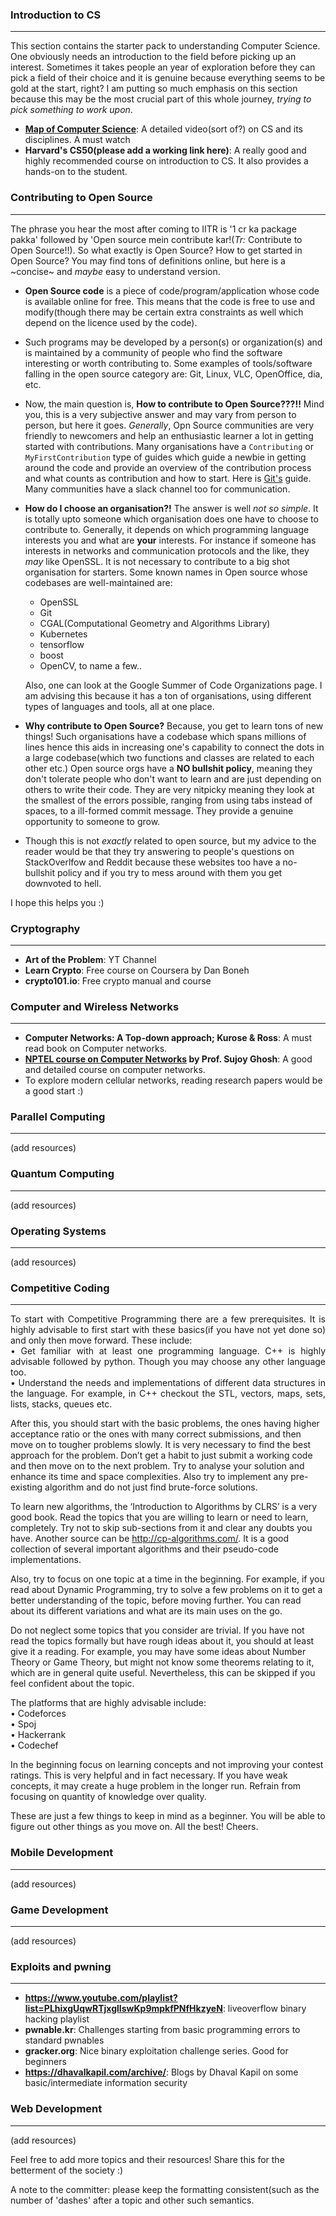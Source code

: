 ### Introduction to CS
-------------------------------
This section contains the starter pack to understanding Computer Science.
One obviously needs an introduction to the field before picking up an interest.
Sometimes it takes people an year of exploration before they can pick a field of
their choice and it is genuine because everything seems to be gold at the start,
right? I am putting so much emphasis on this section because this may be the most
crucial part of this whole journey, _trying to pick something to work upon_.

- **[Map of Computer Science](https://youtu.be/SzJ46YA_RaA)**: A detailed video(sort of?) on CS and its disciplines. A must watch
- **Harvard's CS50(please add a working link here)**: A really good and highly recommended course on introduction to CS. It      also provides a hands-on to the student.


### Contributing to Open Source
-------------------------------
The phrase you hear the most after coming to IITR is '1 cr ka package pakka' followed by 'Open source mein contribute kar!(*Tr:* Contribute to Open Source!!). So what exactly is  Open Source? How to get started in Open Source? You may find tons of definitions online, but here is a ~concise~ and _maybe_ easy to understand version.

  - **Open Source code** is a piece of code/program/application whose code is available online for free. This means that the code  is free to use and modify(though there may be certain extra constraints as well which depend on the licence used by the code).

  - Such programs may be developed by a person(s) or organization(s) and is maintained by a community of people who find the software interesting or worth contributing to. Some examples of tools/software falling in the open source category are: Git, Linux, VLC, OpenOffice, dia, etc.
  
  - Now, the main question is, **How to contribute to Open Source???!!** Mind you, this is a very subjective answer and may vary from person to person, but here it goes. _Generally_, Opn Source communities are very friendly to newcomers and help an enthusiastic learner a lot in getting started with contributions. Many organisations have a `Contributing` or `MyFirstContribution` type of guides which guide a newbie in getting around the code and provide an overview of the contribution process and what counts as contribution and how to start. Here is [Git's](https://github.com/git/git/blob/master/Documentation/MyFirstContribution.txt) guide. Many communities have a slack channel too for communication.
  
  - **How do I choose an organisation?!** The answer is well _not so simple_. It is totally upto someone which organisation does one have to choose to contribute to. Generally, it depends on which programming language interests you and what are **your** interests. For instance if someone has interests in networks and communication protocols and the like, they _may_ like OpenSSL. It is not necessary to contribute to a big shot organisation for starters. Some known names in Open source whose codebases are well-maintained are:
    - OpenSSL
    - Git
    - CGAL(Computational Geometry and Algorithms Library)
    - Kubernetes
    - tensorflow
    - boost
    - OpenCV, to name a few..
   
    Also, one can look at the Google Summer of Code Organizations page. I am advising this because it has a ton of  organisations, using different types of languages and tools, all at one place.
    
  
  - **Why contribute to Open Source?** Because, you get to learn tons of new things! Such organisations have a codebase which spans millions of lines hence this aids in increasing one's capability to connect the dots in a large codebase(which two functions and classes are related to each other etc.) Open source orgs have a **NO bullshit policy**, meaning they don't tolerate people who don't want to learn and are just depending on others to write their code. They are very nitpicky meaning they look at the smallest of the errors possible, ranging from using tabs instead of spaces, to a ill-formed commit message. They provide a genuine opportunity to someone to grow.
  
  - Though this is not _exactly_ related to open source, but my advice to the reader would be that they try answering to people's questions on StackOverlfow and Reddit because these websites too have a no-bullshit policy and if you try to mess around with them you get downvoted to hell.
  
 I hope this helps you :)


### Cryptography
-------------------------------
- **Art of the Problem**: YT Channel
- **Learn Crypto**: Free course on Coursera by Dan Boneh
- **crypto101.io**: Free crypto manual and course


### Computer and Wireless Networks
-------------------------------
- **Computer Networks: A Top-down approach; Kurose & Ross**: A must read book on Computer networks.
- **[NPTEL course on Computer Networks](https://nptel.ac.in/courses/106105081/#) by Prof. Sujoy Ghosh**: A good and detailed course on computer networks.
- To explore modern cellular networks, reading research papers would be a good start :)


### Parallel Computing
-------------------------------
(add resources)


### Quantum Computing
-------------------------------
(add resources)


### Operating Systems
-------------------------------
(add resources)


### Competitive Coding
-------------------------------
<p align="justify">
To start with Competitive Programming there are a few prerequisites. It is highly advisable to first start with these basics(if you have not yet done so) and only then move forward. These include:</br>
•	Get familiar with at least one programming language. C++ is highly advisable followed by python. Though you may choose any other language too.</br>
•	Understand the needs and implementations of different data structures in the language. For example, in C++ checkout the STL, vectors, maps, sets, lists, stacks, queues etc.</br>

After this, you should start with the basic problems, the ones having higher acceptance ratio or the ones with many correct submissions, and then move on to tougher problems slowly. It is very necessary to find the best approach for the problem. Don’t get a habit to just submit a working code and then move on to the next problem. Try to analyse your solution and enhance its time and space complexities. Also try to implement any pre-existing algorithm and do not just find brute-force solutions.

To learn new algorithms, the ‘Introduction to Algorithms by CLRS’ is a very good book. Read the topics that you are willing to learn or need to learn, completely. Try not to skip sub-sections from it and clear any doubts you have. Another source can be http://cp-algorithms.com/. It is a good collection of several important algorithms and their pseudo-code implementations.

Also, try to focus on one topic at a time in the beginning. For example, if you read about Dynamic Programming, try to solve a few problems on it to get a better understanding of the topic, before moving further. You can read about its different variations and what are its main uses on the go.

Do not neglect some topics that you consider are trivial. If you have not read the topics formally but have rough ideas about it, you should at least give it a reading. For example, you may have some ideas about Number Theory or Game Theory, but might not know some theorems relating to it, which are in general quite useful. Nevertheless, this can be skipped if you feel confident about the topic.

The platforms that are highly advisable include:   
•	Codeforces   
•	Spoj   
•	Hackerrank   
•	Codechef   

In the beginning focus on learning concepts and not improving your contest ratings. This is very helpful and in fact necessary. If you have weak concepts, it may create a huge problem in the longer run. Refrain from focusing on quantity of knowledge over quality.

These are just a few things to keep in mind as a beginner. You will be able to figure out other things as you move on. All the best! Cheers.

 </p>


### Mobile Development
-------------------------------
(add resources)


### Game Development
-------------------------------
(add resources)


### Exploits and pwning
-------------------------------
- **https://www.youtube.com/playlist?list=PLhixgUqwRTjxglIswKp9mpkfPNfHkzyeN**: liveoverflow binary hacking playlist
- **pwnable.kr**: Challenges starting from basic programming errors to standard pwnables
- **gracker.org**: Nice binary exploitation challenge series. Good for beginners
- **https://dhavalkapil.com/archive/**: Blogs by Dhaval Kapil on some basic/intermediate information security


### Web Development
-------------------------------
(add resources)






Feel free to add more topics and their resources!
Share this for the betterment of the society :)

A note to the committer: please keep the formatting
consistent(such as the number of 'dashes' after a topic and
other such semantics.
